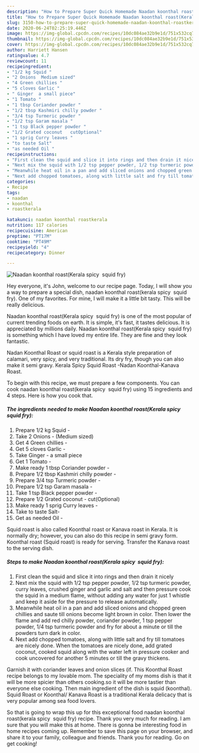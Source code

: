 ```yaml
---
description: "How to Prepare Super Quick Homemade Naadan koonthal roast(Kerala spicy  squid fry)"
title: "How to Prepare Super Quick Homemade Naadan koonthal roast(Kerala spicy  squid fry)"
slug: 3150-how-to-prepare-super-quick-homemade-naadan-koonthal-roastkerala-spicy-squid-fry
date: 2020-06-24T02:25:19.446Z
image: https://img-global.cpcdn.com/recipes/10dc084ae32b9e1d/751x532cq70/naadan-koonthal-roastkerala-spicy-squid-fry-recipe-main-photo.jpg
thumbnail: https://img-global.cpcdn.com/recipes/10dc084ae32b9e1d/751x532cq70/naadan-koonthal-roastkerala-spicy-squid-fry-recipe-main-photo.jpg
cover: https://img-global.cpcdn.com/recipes/10dc084ae32b9e1d/751x532cq70/naadan-koonthal-roastkerala-spicy-squid-fry-recipe-main-photo.jpg
author: Harriett Hansen
ratingvalue: 4.7
reviewcount: 11
recipeingredient:
- "1/2 kg Squid "
- "2 Onions  Medium sized"
- "4 Green chillies "
- "5 cloves Garlic "
- " Ginger  a small piece"
- "1 Tomato "
- "1 tbsp Coriander powder "
- "1/2 tbsp Kashmiri chilly powder "
- "3/4 tsp Turmeric powder "
- "1/2 tsp Garam masala "
- "1 tsp Black pepper powder "
- "1/2 Grated coconut   cutOptional"
- "1 sprig Curry leaves "
- "to taste Salt"
- "as needed Oil "
recipeinstructions:
- "First clean the squid and slice it into rings and then drain it nicely"
- "Next mix the squid with 1/2 tsp pepper powder, 1/2 tsp turmeric powder, curry leaves, crushed ginger and garlic and salt and then pressure cook the squid in a medium flame, without adding any water for just 1 whistle and keep it aside for the pressure to release automatically."
- "Meanwhile heat oil in a pan and add sliced onions and chopped green chillies and saute till onions become light brown in color. Then lower the flame and add red chilly powder, coriander powder, 1 tsp pepper powder, 1/4 tsp turmeric powder and fry for about a minute or till the powders turn dark in color."
- "Next add chopped tomatoes, along with little salt and fry till tomatoes are nicely done. When the tomatoes are nicely done, add grated coconut, cooked squid along with the water left in pressure cooker and cook uncovered for another 5 minutes or till the gravy thickens."
categories:
- Recipe
tags:
- naadan
- koonthal
- roastkerala

katakunci: naadan koonthal roastkerala 
nutrition: 117 calories
recipecuisine: American
preptime: "PT17M"
cooktime: "PT49M"
recipeyield: "4"
recipecategory: Dinner

---
```



![Naadan koonthal roast(Kerala spicy  squid fry)](https://img-global.cpcdn.com/recipes/10dc084ae32b9e1d/751x532cq70/naadan-koonthal-roastkerala-spicy-squid-fry-recipe-main-photo.jpg)

Hey everyone, it's John, welcome to our recipe page. Today, I will show you a way to prepare a special dish, naadan koonthal roast(kerala spicy  squid fry). One of my favorites. For mine, I will make it a little bit tasty. This will be really delicious.

Naadan koonthal roast(Kerala spicy  squid fry) is one of the most popular of current trending foods on earth. It is simple, it's fast, it tastes delicious. It is appreciated by millions daily. Naadan koonthal roast(Kerala spicy  squid fry) is something which I have loved my entire life. They are fine and they look fantastic.

Nadan Koonthal Roast or squid roast is a Kerala style preparation of calamari, very spicy, and very traditional. Its dry fry, though you can also make it semi gravy. Kerala Spicy Squid Roast -Nadan Koonthal-Kanava Roast.


To begin with this recipe, we must prepare a few components. You can cook naadan koonthal roast(kerala spicy  squid fry) using 15 ingredients and 4 steps. Here is how you cook that.

<!--inarticleads1-->

##### The ingredients needed to make Naadan koonthal roast(Kerala spicy  squid fry):

1. Prepare 1/2 kg Squid -
1. Take 2 Onions - (Medium sized)
1. Get 4 Green chillies -
1. Get 5 cloves Garlic -
1. Take  Ginger - a small piece
1. Get 1 Tomato -
1. Make ready 1 tbsp Coriander powder -
1. Prepare 1/2 tbsp Kashmiri chilly powder -
1. Prepare 3/4 tsp Turmeric powder -
1. Prepare 1/2 tsp Garam masala -
1. Take 1 tsp Black pepper powder -
1. Prepare 1/2 Grated coconut -  cut(Optional)
1. Make ready 1 sprig Curry leaves -
1. Take to taste Salt-
1. Get as needed Oil -


Squid roast is also called Koonthal roast or Kanava roast in Kerala. It is normally dry; however, you can also do this recipe in semi gravy form. Koonthal roast (Squid roast) is ready for serving. Transfer the Kanava roast to the serving dish. 

<!--inarticleads2-->

##### Steps to make Naadan koonthal roast(Kerala spicy  squid fry):

1. First clean the squid and slice it into rings and then drain it nicely
1. Next mix the squid with 1/2 tsp pepper powder, 1/2 tsp turmeric powder, curry leaves, crushed ginger and garlic and salt and then pressure cook the squid in a medium flame, without adding any water for just 1 whistle and keep it aside for the pressure to release automatically.
1. Meanwhile heat oil in a pan and add sliced onions and chopped green chillies and saute till onions become light brown in color. Then lower the flame and add red chilly powder, coriander powder, 1 tsp pepper powder, 1/4 tsp turmeric powder and fry for about a minute or till the powders turn dark in color.
1. Next add chopped tomatoes, along with little salt and fry till tomatoes are nicely done. When the tomatoes are nicely done, add grated coconut, cooked squid along with the water left in pressure cooker and cook uncovered for another 5 minutes or till the gravy thickens.


Garnish it with coriander leaves and onion slices (if. This Koonthal Roast recipe belongs to my lovable mom. The speciality of my moms dish is that it will be more spicier than others cooking.so it will be more tastier than everyone else cooking. Then main ingredient of the dish is squid (koonthal). Squid Roast or Koonthal/ Kanava Roast is a traditional Kerala delicacy that is very popular among sea food lovers. 

So that is going to wrap this up for this exceptional food naadan koonthal roast(kerala spicy  squid fry) recipe. Thank you very much for reading. I am sure that you will make this at home. There is gonna be interesting food in home recipes coming up. Remember to save this page on your browser, and share it to your family, colleague and friends. Thank you for reading. Go on get cooking!
